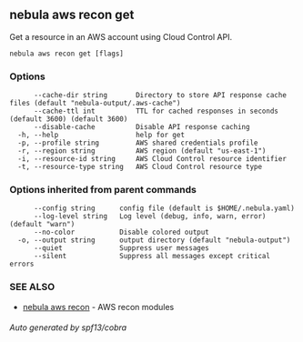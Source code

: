 ## nebula aws recon get

Get a resource in an AWS account using Cloud Control API.

```
nebula aws recon get [flags]
```

### Options

```
      --cache-dir string       Directory to store API response cache files (default "nebula-output/.aws-cache")
      --cache-ttl int          TTL for cached responses in seconds (default 3600) (default 3600)
      --disable-cache          Disable API response caching
  -h, --help                   help for get
  -p, --profile string         AWS shared credentials profile
  -r, --region string          AWS region (default "us-east-1")
  -i, --resource-id string     AWS Cloud Control resource identifier
  -t, --resource-type string   AWS Cloud Control resource type
```

### Options inherited from parent commands

```
      --config string      config file (default is $HOME/.nebula.yaml)
      --log-level string   Log level (debug, info, warn, error) (default "warn")
      --no-color           Disable colored output
  -o, --output string      output directory (default "nebula-output")
      --quiet              Suppress user messages
      --silent             Suppress all messages except critical errors
```

### SEE ALSO

* [nebula aws recon](nebula_aws_recon.md)	 - AWS recon modules

###### Auto generated by spf13/cobra
